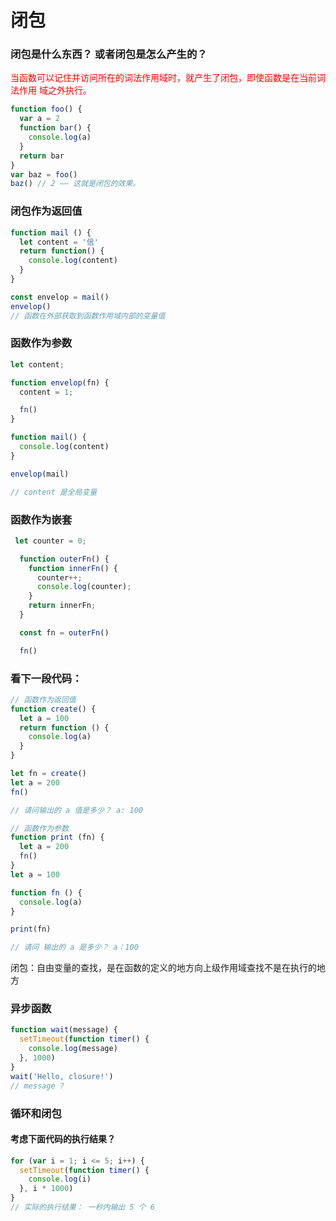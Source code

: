 # 闭包

### 闭包是什么东西？ 或者闭包是怎么产生的？

<font color=red>当函数可以记住并访问所在的词法作用域时，就产生了闭包，即使函数是在当前词法作用
域之外执行。</font>

```js
function foo() {
  var a = 2
  function bar() {
    console.log(a)
  }
  return bar
}
var baz = foo()
baz() // 2 —— 这就是闭包的效果。
```

### 闭包作为返回值
```js
function mail () {
  let content = '信'
  return function() {
    console.log(content)
  }
}

const envelop = mail()
envelop()
// 函数在外部获取到函数作用域内部的变量值
```

### 函数作为参数
```js
let content;

function envelop(fn) {
  content = 1;

  fn()
}

function mail() {
  console.log(content)
}

envelop(mail)

// content 是全局变量
```
### 函数作为嵌套
```js
 let counter = 0;

  function outerFn() {
    function innerFn() {
      counter++;
      console.log(counter);
    }
    return innerFn;
  }

  const fn = outerFn()

  fn()
```

### 看下一段代码：
```js
// 函数作为返回值
function create() {
  let a = 100
  return function () {
    console.log(a)
  }
}

let fn = create() 
let a = 200
fn()

// 请问输出的 a 值是多少？ a: 100
```

```js
// 函数作为参数
function print (fn) {
  let a = 200
  fn()
}
let a = 100

function fn () {
  console.log(a)
}

print(fn) 

// 请问 输出的 a 是多少？ a：100
```
闭包：自由变量的查找，是在函数的定义的地方向上级作用域查找不是在执行的地方


### 异步函数

```js
function wait(message) {
  setTimeout(function timer() {
    console.log(message)
  }, 1000)
}
wait('Hello, closure!')
// message ?
```

### 循环和闭包

#### 考虑下面代码的执行结果？

```js
for (var i = 1; i <= 5; i++) {
  setTimeout(function timer() {
    console.log(i)
  }, i * 1000)
}
// 实际的执行结果： 一秒内输出 5 个 6
```
